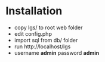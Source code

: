 Installation
==============
* copy lgs/ to root web folder
* edit config.php
* import sql from db/ folder
* run http://localhost/lgs
* username **admin** password **admin**

